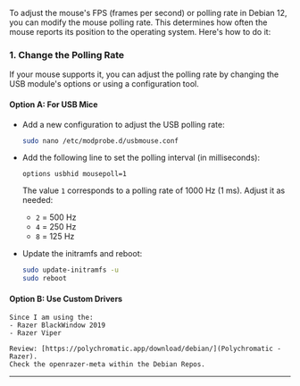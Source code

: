 To adjust the mouse's FPS (frames per second) or polling rate in Debian 12, you can modify the mouse polling rate. This determines how often the mouse reports its position to the operating system. Here's how to do it:



### 1. **Change the Polling Rate**
   If your mouse supports it, you can adjust the polling rate by changing the USB module's options or using a configuration tool.

   #### **Option A: For USB Mice**
   - Add a new configuration to adjust the USB polling rate:
     ```bash
     sudo nano /etc/modprobe.d/usbmouse.conf
     ```
   - Add the following line to set the polling interval (in milliseconds):
     ```
     options usbhid mousepoll=1
     ```
     The value `1` corresponds to a polling rate of 1000 Hz (1 ms). Adjust it as needed:
     - `2` = 500 Hz
     - `4` = 250 Hz
     - `8` = 125 Hz

   - Update the initramfs and reboot:
     ```bash
     sudo update-initramfs -u
     sudo reboot
     ```

   #### **Option B: Use Custom Drivers**
	Since I am using the:
	- Razer BlackWindow 2019
	- Razer Viper
	
	Review: [https://polychromatic.app/download/debian/](Polychromatic - Razer). 
	Check the openrazer-meta within the Debian Repos.
	
	

---

